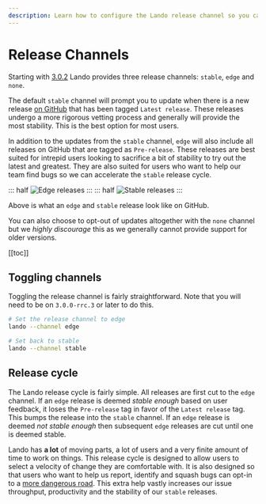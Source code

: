 ```yaml
---
description: Learn how to configure the Lando release channel so you can get a velocity of changes that matches your needs.
---
```


# Release Channels

Starting with [3.0.2](https://docs.lando.dev/help/2020-changelog.html) Lando provides three release channels: `stable`, `edge` and `none`.

The default `stable` channel will prompt you to update when there is a new release [on GitHub](https://github.com/lando/lando/releases) that has been tagged `Latest release`. These releases undergo a more rigorous vetting process and generally will provide the most stability. This is the best option for most users.

In addition to the updates from the `stable` channel, `edge` will also include all releases on GitHub that are tagged as `Pre-release`. These releases are best suited for intrepid users looking to sacrifice a bit of stability to try out the latest and greatest. They are also suited for users who want to help our team find bugs so we can accelerate the `stable` release cycle.

::: half
![Edge releases](/images/edgerelease.png)
:::
::: half
![Stable releases](/images/stablerelease.png)
:::

Above is what an `edge` and `stable` release look like on GitHub.

You can also choose to opt-out of updates altogether with the `none` channel but we _highly discourage_ this as we generally cannot provide support for older versions.

[[toc]]

## Toggling channels

Toggling the release channel is fairly straightforward. Note that you will need to be on `3.0.0-rrc.3` or later to do this.

```bash
# Set the release channel to edge
lando --channel edge

# Set back to stable
lando --channel stable
```

## Release cycle

The Lando release cycle is fairly simple. All releases are first cut to the `edge` channel. If an `edge` release is deemed _stable enough_ based on user feedback, it loses the `Pre-release` tag in favor of the `Latest release` tag. This bumps the release into the `stable` channel. If an `edge` release is deemed _not stable enough_ then subsequent `edge` releases are cut until one is deemed stable.

Lando has **a lot** of moving parts, a lot of users and a very finite amount of time to work on things. This release cycle is designed to allow users to select a velocity of change they are comfortable with. It is also designed so that users who want to help us report, identify and squash bugs can opt-in to a [more dangerous road](https://www.youtube.com/watch?v=YH4Xr6GIp4U&feature=youtu.be&t=101). This extra help vastly increases our issue throughput, productivity and the stability of our `stable` releases.
